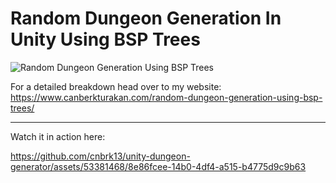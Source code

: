 # Random Dungeon Generation In Unity Using BSP Trees


![Random Dungeon Generation Using BSP Trees](https://github.com/cnbrk13/unity-dungeon-generator/assets/53381468/1c0e2717-66f1-41d2-b69c-04e9373bb820)

 
For a detailed breakdown head over to my website: https://www.canberkturakan.com/random-dungeon-generation-using-bsp-trees/

---

Watch it in action here:

https://github.com/cnbrk13/unity-dungeon-generator/assets/53381468/8e86fcee-14b0-4df4-a515-b4775d9c9b63
